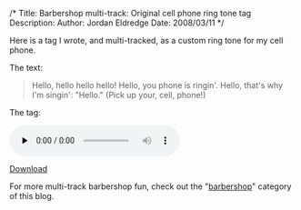 /*
Title: Barbershop multi-track: Original cell phone ring tone tag
Description:
Author: Jordan Eldredge
Date: 2008/03/11
*/

Here is a tag I wrote, and multi-tracked, as a custom ring tone for my cell phone.

The text:
<blockquote>Hello, hello hello hello! Hello, you phone is ringin'. Hello, that's why I'm singin': "Hello." (Pick up your, cell, phone!)</blockquote>
The tag: 

<audio id="wp_mep_51" src="http://blog.classicalcode.com/wp-content/uploads/2008/03/hello-mp3.mp3" type="audio/mp3"    controls="controls" preload="none"  ></audio>

<a href="http://blog.classicalcode.com/wp-content/uploads/2008/03/hello-mp3.mp3" title="“Hello” Cell phone barbershop ring tone">Download</a>

For more multi-track barbershop fun, check out the "<a href="http://blog.classicalcode.com/?cat=61">barbershop</a>" category of this blog.
